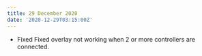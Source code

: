 ```yaml
---
title: 29 December 2020
date: '2020-12-29T03:15:00Z'
---
```


- <span class="feature--fixed">Fixed</span> Fixed overlay not working when 2 or more controllers are connected.
